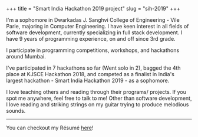 +++
title = "Smart India Hackathon 2019 project"
slug = "sih-2019"
+++

I'm a sophomore in Dwarkadas J. Sanghvi College of Engineering - Vile Parle, majoring in Computer Engineering. I have keen interest in all fields of software development, currently specializing in full stack development. I have 9 years of programming experience, on and off since 3rd grade.

I participate in programming competitions, workshops, and hackathons around Mumbai. 

I've participated in 7 hackathons so far (Went solo in 2), bagged the 4th place at KJSCE Hackathon 2018, and competed as a finalist in India's largest hackathon - Smart India Hackathon 2019 - as a sophomore. 

I love teaching others and reading through their programs/ projects. If you spot me anywhere, feel free to talk to me! Other than software development, I love reading and striking strings on my guitar trying to produce melodious sounds.

-----
You can checkout my Résumé [here](https://goo.gl/8YszZv)!
